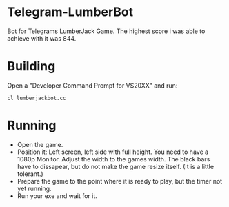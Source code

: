 # Telegram-LumberBot
Bot for Telegrams LumberJack Game. The highest score i was able to achieve with it was 844.

# Building

Open a "Developer Command Prompt for VS20XX" and run:

```
cl lumberjackbot.cc
```

# Running

- Open the game.
- Position it: Left screen, left side with full height. You need to have a
  1080p Monitor. Adjust the width to the games width. The black bars have to
  dissapear, but do not make the game resize itself. (It is a little tolerant.)
- Prepare the game to the point where it is ready to play, but the timer not
  yet running.
- Run your exe and wait for it.

